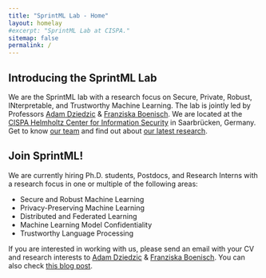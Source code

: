 ```yaml
---
title: "SprintML Lab - Home"
layout: homelay
#excerpt: "SprintML Lab at CISPA."
sitemap: false
permalink: /
---
```


Introducing the SprintML Lab
----------------------------

We are the SprintML lab with a research focus on Secure, Private, Robust, INterpretable, and Trustworthy Machine Learning. The lab is jointly led by Professors [Adam Dziedzic](https://adam-dziedzic.com/) & [Franziska Boenisch](https://franziska-boenisch.de/). We are located at the [CISPA Helmholtz Center for Information Security](https://cispa.de/en) in Saarbrücken, Germany. Get to know [our team](https://sprintml.com/team/) and find out about [our latest research](https://sprintml.com/publications/).

Join SprintML!
--------------

We are currently hiring Ph.D. students, Postdocs, and Research Interns with a research focus in one or multiple of the following areas:

*   Secure and Robust Machine Learning
*   Privacy-Preserving Machine Learning
*   Distributed and Federated Learning
*   Machine Learning Model Confidentiality
*   Trustworthy Language Processing

If you are interested in working with us, please send an email with your CV and research interests to [Adam Dziedzic](https://adam-dziedzic.com/) & [Franziska Boenisch](https://franziska-boenisch.de/). You can also check [this blog post](phdlifes/2023-05-30-contact-advisor.html).